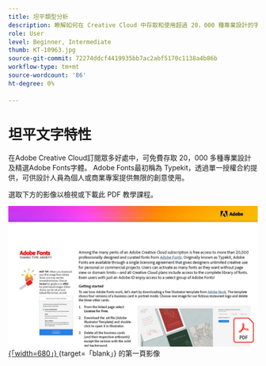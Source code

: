 ```yaml
---
title: 坦平類型分析
description: 瞭解如何在 Creative Cloud 中存取和使用超過 20，000 種專業設計的字體
role: User
level: Beginner, Intermediate
thumb: KT-10963.jpg
source-git-commit: 72274ddcf4419935bb7ac2abf5170c1138a4b86b
workflow-type: tm+mt
source-wordcount: '86'
ht-degree: 0%

---
```


# 坦平文字特性

在Adobe Creative Cloud訂閱眾多好處中，可免費存取 20，000 多種專業設計及精選Adobe Fonts字體。 Adobe Fonts最初稱為 Typekit，透過單一授權合約提供，可供設計人員為個人或商業專案提供無限的創意使用。

選取下方的影像以檢視或下載此 PDF 教學課程。

[![教學課程 ](assets/TamingTypeAnxiety.jpg) {「width=680」} ](assets/TamingTypeAnxiety.pdf) {target=「blank」} 的第一頁影像